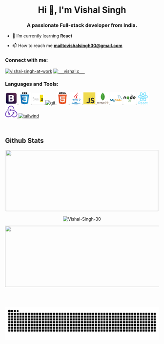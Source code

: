 <h1 align="center">Hi 👋, I'm Vishal Singh</h1>
<h3 align="center">A passionate Full-stack developer from India.</h3>

- 🌱 I’m currently learning **React**

- 📫 How to reach me **mailtovishalsingh30@gmail.com**

<h3 align="left">Connect with me:</h3>
<p align="left">
<a href="https://linkedin.com/in/vishal-singh-at-work" target="blank"><img align="center" src="https://raw.githubusercontent.com/rahuldkjain/github-profile-readme-generator/master/src/images/icons/Social/linked-in-alt.svg" alt="vishal-singh-at-work" height="30" width="40" /></a>
<a href="https://instagram.com/___vishal.x___" target="blank"><img align="center" src="https://raw.githubusercontent.com/rahuldkjain/github-profile-readme-generator/master/src/images/icons/Social/instagram.svg" alt="___vishal.x___" height="30" width="40" /></a>
</p>

<h3 align="left">Languages and Tools:</h3>
<p align="left"> <a href="https://getbootstrap.com" target="_blank" rel="noreferrer"> <img src="Bootstrap Logo.png" alt="bootstrap" width="40" height="40"/> </a> <a href="https://www.w3schools.com/css/" target="_blank" rel="noreferrer"> <img src="https://raw.githubusercontent.com/devicons/devicon/master/icons/css3/css3-original-wordmark.svg" alt="css3" width="40" height="40"/> </a> <a href="https://expressjs.com" target="_blank" rel="noreferrer"> <img src="Express js logo.png" alt="express" width="40" height="40"/> </a> <a href="https://git-scm.com/" target="_blank" rel="noreferrer"> <img src="https://www.vectorlogo.zone/logos/git-scm/git-scm-icon.svg" alt="git" width="40" height="40"/> </a> <a href="https://www.w3.org/html/" target="_blank" rel="noreferrer"> <img src="https://raw.githubusercontent.com/devicons/devicon/master/icons/html5/html5-original-wordmark.svg" alt="html5" width="40" height="40"/> </a> <a href="https://www.java.com" target="_blank" rel="noreferrer"> <img src="https://raw.githubusercontent.com/devicons/devicon/master/icons/java/java-original.svg" alt="java" width="40" height="40"/> </a> <a href="https://developer.mozilla.org/en-US/docs/Web/JavaScript" target="_blank" rel="noreferrer"> <img src="https://raw.githubusercontent.com/devicons/devicon/master/icons/javascript/javascript-original.svg" alt="javascript" width="40" height="40"/> </a> <a href="https://www.mongodb.com/" target="_blank" rel="noreferrer"> <img src="https://raw.githubusercontent.com/devicons/devicon/master/icons/mongodb/mongodb-original-wordmark.svg" alt="mongodb" width="40" height="40"/> </a> <a href="https://www.mysql.com/" target="_blank" rel="noreferrer"> <img src="https://raw.githubusercontent.com/devicons/devicon/master/icons/mysql/mysql-original-wordmark.svg" alt="mysql" width="40" height="40"/> </a> <a href="https://nodejs.org" target="_blank" rel="noreferrer"> <img src="https://raw.githubusercontent.com/devicons/devicon/master/icons/nodejs/nodejs-original-wordmark.svg" alt="nodejs" width="40" height="40"/> </a> <a href="https://reactjs.org/" target="_blank" rel="noreferrer"> <img src="https://raw.githubusercontent.com/devicons/devicon/master/icons/react/react-original-wordmark.svg" alt="react" width="40" height="40"/> </a> <a href="https://redux.js.org" target="_blank" rel="noreferrer"> <img src="https://raw.githubusercontent.com/devicons/devicon/master/icons/redux/redux-original.svg" alt="redux" width="40" height="40"/> </a> <a href="https://tailwindcss.com/" target="_blank" rel="noreferrer"> <img src="https://www.vectorlogo.zone/logos/tailwindcss/tailwindcss-icon.svg" alt="tailwind" width="40" height="40"/> </a> </p>

<br/>

<h2>Github Stats</h2>

<p align="center">
    <img  width="500" height="200" src="https://github-readme-stats.vercel.app/api/top-langs/?username=Vishal-Singh-30&layout=compact&theme=vision-friendly-dark" />   
</p>

<p align="center">
    <img align="centre" width="500" height="200" src="https://github-readme-streak-stats.herokuapp.com/?user=Vishal-Singh-30&theme=vision-friendly-dark" alt="Vishal-Singh-30" />  
</p>

<p align="center">
    <img width="600" height="200" src="https://github-readme-stats.vercel.app/api?username=Vishal-Singh-30&show_icons=true&theme=vision-friendly-dark">
</p>

<div id="header" align="center">
  <img src="https://komarev.com/ghpvc/?username=Vishal-Singh-30&style=for-the-badge&color=orange" alt=""/>
</div>


<br/>

<p align="center">
 <img width="1000" src="./grid-snake-dark.svg" alt="snake"/>
</p>







